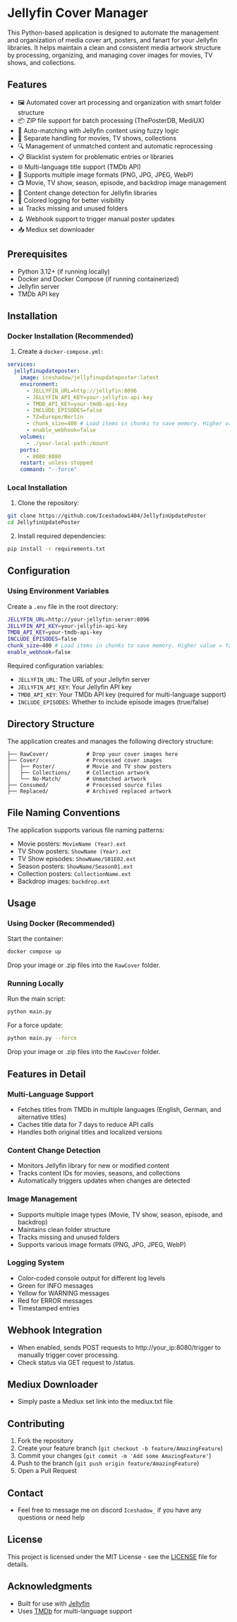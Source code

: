 # Jellyfin Cover Manager

This Python-based application is designed to automate the management and organization of media cover art, posters, and fanart for your Jellyfin libraries. It helps maintain a clean and consistent media artwork structure by processing, organizing, and managing cover images for movies, TV shows, and collections.

## Features

- 🖼️ Automated cover art processing and organization with smart folder structure
- 📦 ZIP file support for batch processing (ThePosterDB, MediUX)
- 🔄 Auto-matching with Jellyfin content using fuzzy logic
- 📁 Separate handling for movies, TV shows, collections
- 🔍 Management of unmatched content and automatic reprocessing
- 📋 Blacklist system for problematic entries or libraries
- 🌐 Multi-language title support (TMDb API)
- 🎨 Supports multiple image formats (PNG, JPG, JPEG, WebP)
- 📺 Movie, TV show, season, episode, and backdrop image management
- 🔄 Content change detection for Jellyfin libraries
- 🎨 Colored logging for better visibility
- 📊 Tracks missing and unused folders
- 🪝 Webhook support to trigger manual poster updates
- 📥 Mediux set downloader

## Prerequisites

- Python 3.12+ (if running locally)
- Docker and Docker Compose (if running containerized)
- Jellyfin server
- TMDb API key

## Installation

### Docker Installation (Recommended)

1. Create a `docker-compose.yml`:
```yaml
services:
  jellyfinupdateposter:
    image: iceshadow/jellyfinupdateposter:latest
    environment:
      - JELLYFIN_URL=http://jellyfin:8096
      - JELLYFIN_API_KEY=your-jellyfin-api-key
      - TMDB_API_KEY=your-tmdb-api-key
      - INCLUDE_EPISODES=false
      - TZ=Europe/Berlin
      - chunk_size=400 # Load items in chunks to save memory. Higher value = faster, but more RAM usage
      - enable_webhook=false
    volumes:
      - ./your-local-path:/mount
    ports:
      - 8080:8080
    restart: unless-stopped
    command: "--force"
```

### Local Installation

1. Clone the repository:
```bash
git clone https://github.com/Iceshadow1404/JellyfinUpdatePoster
cd JellyfinUpdatePoster
```

2. Install required dependencies:
```bash
pip install -r requirements.txt
```

## Configuration

### Using Environment Variables

Create a `.env` file in the root directory:
```bash
JELLYFIN_URL=http://your-jellyfin-server:8096
JELLYFIN_API_KEY=your-jellyfin-api-key
TMDB_API_KEY=your-tmdb-api-key
INCLUDE_EPISODES=false
chunk_size=400 # Load items in chunks to save memory. Higher value = faster, but more RAM usage
enable_webhook=false
```

Required configuration variables:
- `JELLYFIN_URL`: The URL of your Jellyfin server
- `JELLYFIN_API_KEY`: Your Jellyfin API key
- `TMDB_API_KEY`: Your TMDb API key (required for multi-language support)
- `INCLUDE_EPISODES`: Whether to include episode images (true/false)

## Directory Structure

The application creates and manages the following directory structure:

```
├── RawCover/            # Drop your cover images here
├── Cover/               # Processed cover images
│   ├── Poster/          # Movie and TV show posters
│   ├── Collections/     # Collection artwork
│   └── No-Match/        # Unmatched artwork
├── Consumed/            # Processed source files
├── Replaced/            # Archived replaced artwork
```

## File Naming Conventions

The application supports various file naming patterns:

- Movie posters: `MovieName (Year).ext`
- TV Show posters: `ShowName (Year).ext`
- TV Show episodes: `ShowName/S01E02.ext`
- Season posters: `ShowName/Season01.ext`
- Collection posters: `CollectionName.ext`
- Backdrop images: `backdrop.ext`

## Usage

### Using Docker (Recommended)

Start the container:
```bash
docker compose up
```

Drop your image or .zip files into the `RawCover` folder.

### Running Locally

Run the main script:
```bash
python main.py
```

For a force update:
```bash
python main.py --force
```
Drop your image or .zip files into the `RawCover` folder.


## Features in Detail

### Multi-Language Support
- Fetches titles from TMDb in multiple languages (English, German, and alternative titles)
- Caches title data for 7 days to reduce API calls
- Handles both original titles and localized versions

### Content Change Detection
- Monitors Jellyfin library for new or modified content
- Tracks content IDs for movies, seasons, and collections
- Automatically triggers updates when changes are detected

### Image Management
- Supports multiple image types (Movie, TV show, season, episode, and backdrop)
- Maintains clean folder structure
- Tracks missing and unused folders
- Supports various image formats (PNG, JPG, JPEG, WebP)

### Logging System
- Color-coded console output for different log levels
- Green for INFO messages
- Yellow for WARNING messages
- Red for ERROR messages
- Timestamped entries

## Webhook Integration
- When enabled, sends POST requests to http://your_ip:8080/trigger to manually trigger cover processing. 
- Check status via GET request to /status.

## Mediux Downloader
- Simply paste a Mediux set link into the mediux.txt file

## Contributing

1. Fork the repository
2. Create your feature branch (`git checkout -b feature/AmazingFeature`)
3. Commit your changes (`git commit -m 'Add some AmazingFeature'`)
4. Push to the branch (`git push origin feature/AmazingFeature`)
5. Open a Pull Request

## Contact

- Feel free to message me on discord `Iceshadow_` if you have any questions or need help

## License

This project is licensed under the MIT License - see the [LICENSE](LICENSE) file for details.

## Acknowledgments

- Built for use with [Jellyfin](https://jellyfin.org/)
- Uses [TMDb](https://www.themoviedb.org/) for multi-language support
